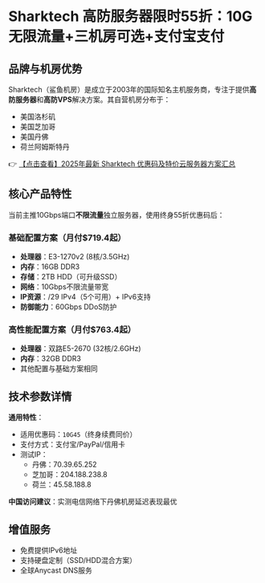 # Sharktech 高防服务器限时55折：10G无限流量+三机房可选+支付宝支付

## 品牌与机房优势

Sharktech（鲨鱼机房）是成立于2003年的国际知名主机服务商，专注于提供**高防服务器**和**高防VPS**解决方案。其自营机房分布于：

- 美国洛杉矶
- 美国芝加哥  
- 美国丹佛
- 荷兰阿姆斯特丹

👉 [【点击查看】2025年最新 Sharktech 优惠码及特价云服务器方案汇总](https://bit.ly/Sharktech)

## 核心产品特性

当前主推10Gbps端口**不限流量**独立服务器，使用终身55折优惠码后：

### 基础配置方案（月付$719.4起）
- **处理器**：E3-1270v2 (8核/3.5GHz)
- **内存**：16GB DDR3
- **存储**：2TB HDD（可升级SSD）
- **网络**：10Gbps不限流量带宽
- **IP资源**：/29 IPv4（5个可用）+ IPv6支持
- **防御能力**：60Gbps DDoS防护

### 高性能配置方案（月付$763.4起）  
- **处理器**：双路E5-2670 (32核/2.6GHz)  
- **内存**：32GB DDR3
- 其他配置与基础方案相同

## 技术参数详情

**通用特性**：
- 适用优惠码：`10G45`（终身续费同价）
- 支付方式：支付宝/PayPal/信用卡
- 测试IP：
  - 丹佛：70.39.65.252
  - 芝加哥：204.188.238.8  
  - 荷兰：45.58.188.8

**中国访问建议**：实测电信网络下丹佛机房延迟表现最优

## 增值服务
- 免费提供IPv6地址
- 支持硬盘定制（SSD/HDD混合方案）
- 全球Anycast DNS服务